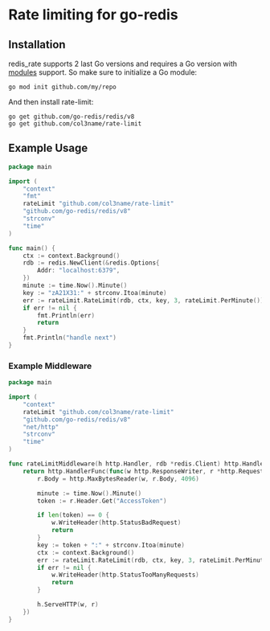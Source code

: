 # Rate limiting for go-redis

## Installation

redis_rate supports 2 last Go versions and requires a Go version with
[modules](https://github.com/golang/go/wiki/Modules) support. So make sure to initialize a Go module:

```shell
go mod init github.com/my/repo
```

And then install rate-limit:

```shell
go get github.com/go-redis/redis/v8
go get github.com/col3name/rate-limit
```

## Example Usage

```go
package main

import (
    "context"
    "fmt"
    rateLimit "github.com/col3name/rate-limit"
    "github.com/go-redis/redis/v8"
    "strconv"
    "time"
)

func main() {
    ctx := context.Background()
    rdb := redis.NewClient(&redis.Options{
        Addr: "localhost:6379",
    })
    minute := time.Now().Minute()
    key := "zA21X31:" + strconv.Itoa(minute)
    err := rateLimit.RateLimit(rdb, ctx, key, 3, rateLimit.PerMinute())
    if err != nil {
        fmt.Println(err)
        return
    }
    fmt.Println("handle next")
}
```

### Example Middleware

```go
package main

import (
    "context"
    rateLimit "github.com/col3name/rate-limit"
    "github.com/go-redis/redis/v8"
    "net/http"
    "strconv"
    "time"
)

func rateLimitMiddleware(h http.Handler, rdb *redis.Client) http.Handler {
    return http.HandlerFunc(func(w http.ResponseWriter, r *http.Request) {
        r.Body = http.MaxBytesReader(w, r.Body, 4096)

        minute := time.Now().Minute()
        token := r.Header.Get("AccessToken")

        if len(token) == 0 {
            w.WriteHeader(http.StatusBadRequest)
            return
        }
        key := token + ":" + strconv.Itoa(minute)
        ctx := context.Background()
        err := rateLimit.RateLimit(rdb, ctx, key, 3, rateLimit.PerMinute())
        if err != nil {
            w.WriteHeader(http.StatusTooManyRequests)
            return
        }

        h.ServeHTTP(w, r)
    })
}

```